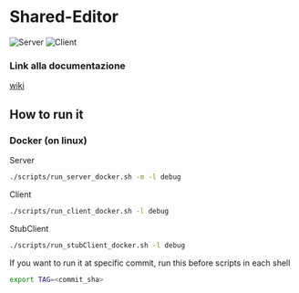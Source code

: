 # Shared-Editor

![Server](https://github.com/aleoli/Shared-Editor/workflows/Server/badge.svg)
![Client](https://github.com/aleoli/Shared-Editor/workflows/Client/badge.svg)

### Link alla documentazione

[wiki](https://github.com/aleoli/Shared-Editor/wiki)

## How to run it

### Docker (on linux)

Server
```bash
./scripts/run_server_docker.sh -m -l debug
```

Client
```bash
./scripts/run_client_docker.sh -l debug
```

StubClient
```bash
./scripts/run_stubClient_docker.sh -l debug
```

If you want to run it at specific commit, run this before scripts in each shell
```bash
export TAG=<commit_sha>
```

